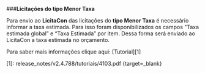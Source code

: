 ###**Licitações do tipo Menor Taxa**

Para envio ao **LicitaCon** das licitações do **tipo Menor Taxa** é necessário informar a taxa estimada. Para isso foram disponibilizados os campos "Taxa estimada global” e “Taxa Estimada” por item. Dessa forma será enviado ao LicitaCon a taxa estimada no orçamento.

Para saber mais informações clique aqui: [Tutorial][1]

[1]: release_notes/v2.4.788/tutoriais/4103.pdf {target=_blank}
